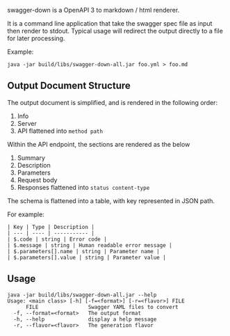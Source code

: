 swagger-down is a OpenAPI 3 to markdown / html renderer.

It is a command line application that take the swagger spec file as input then render to stdout.
Typical usage will redirect the output directly to a file for later processing.

Example:

```
java -jar build/libs/swagger-down-all.jar foo.yml > foo.md
```

Output Document Structure
-------------------------

The output document is simplified, and is rendered in the following order:

1. Info
2. Server
3. API flattened into `method path`

Within the API endpoint, the sections are rendered as the below

1. Summary
2. Description
3. Parameters
4. Request body
5. Responses flattened into `status content-type`

The schema is flattened into a table, with key represented in JSON path.

For example:

```
| Key | Type | Description |
| --- | ---- | ----------- |
| $.code | string | Error code |
| $.message | string | Human readable error message |
| $.parameters[].name | string | Parameter name |
| $.parameters[].value | string | Parameter value |
```

Usage
-----

```
java -jar build/libs/swagger-down-all.jar --help
Usage: <main class> [-h] [-f=<format>] [-r=<flavor>] FILE
      FILE                Swagger YAML files to convert
  -f, --format=<format>   The output format
  -h, --help              display a help message
  -r, --flavor=<flavor>   The generation flavor
```
